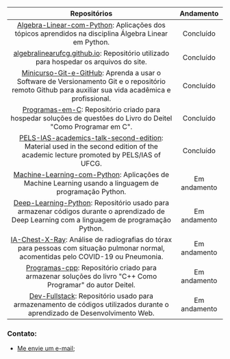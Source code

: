 |**Repositórios**|**Andamento**|
|:--------------:|:-----------:|
|[Algebra-Linear-com-Python](https://github.com/Alyssonmach/Algebra-Linear-com-Python): Aplicações dos tópicos aprendidos na disciplina Álgebra Linear em Python.|Concluído|
|[algebralinearufcg.github.io](https://github.com/algebralinearufcg/algebralinearufcg.github.io): Repositório utilizado para hospedar os arquivos do site.|Concluído|
|[Minicurso-Git-e-GitHub](https://github.com/Alyssonmach/Minicurso-Git-e-GitHub): Aprenda a usar o Software de Versionamento Git e o repositório remoto Github para auxiliar sua vida acadêmica e profissional.|Concluído|
|[Programas-em-C](https://github.com/Alyssonmach/Programas-em-C): Repositório criado para hospedar soluções de questões do Livro do Deitel "Como Programar em C".|Concluído|
|[PELS-IAS-academics-talk-second-edition](https://github.com/Alyssonmach/PELS-IAS-academics-talk-second-edition): Material used in the second edition of the academic lecture promoted by PELS/IAS of UFCG.|Concluído|
|[Machine-Learning-com-Python](https://github.com/Alyssonmach/Machine-Learning-com-Python): Aplicações de Machine Learning usando a linguagem de programação Python.|Em andamento|
|[Deep-Learning-Python](Deep-Learning-Python): Repositório usado para armazenar códigos durante o aprendizado de Deep Learning com a linguagem de programação Python.| Em andamento|
|[IA-Chest-X-Ray](https://github.com/Alyssonmach/IA-Chest-X-Ray): Análise de radiografias do tórax para pessoas com situação pulmonar normal, acomentidas pelo COVID-19 ou Pneumonia.|Em andamento|
|[Programas-cpp](https://github.com/Alyssonmach/Programas-cpp): Repositório criado para armazenar soluções do livro "C++ Como Programar" do autor Deitel.|Em andamento|
|[Dev-Fullstack](https://github.com/Alyssonmach/Dev-Fullstack): Repositório usado para armazenamento de códigos utilizados durante o aprendizado de Desenvolvimento Web.|Em andamento|

### Contato:

- [Me envie um e-mail](mailto:alysson.barbosa@ee.ufcg.edu.br);
